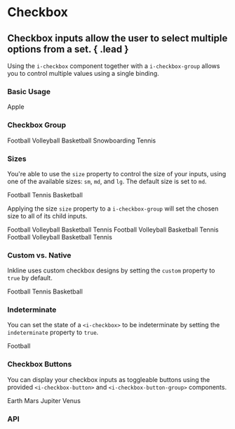 # Checkbox
## Checkbox inputs allow the user to select multiple options from a set. { .lead }

Using the `i-checkbox` component together with a `i-checkbox-group` allows you to control multiple values using a single binding.

### Basic Usage

<i-code-preview title="Basic Checkbox">
<i-checkbox v-model="checked">Apple</i-checkbox>
<template slot="html">

~~~html
<i-checkbox v-model="checked">Apple</i-checkbox>
~~~

</template>
<template slot="js">

~~~js
export default {
  data () {
    return {
      checked: true
    };
  }
}
~~~

</template>
<template slot="output">

Checked: <code>{{checked}}</code>

</template>
</i-code-preview>

### Checkbox Group

<i-code-preview title="Checkbox Group">
<i-checkbox-group v-model="checkedGroup">
    <i-checkbox value="Football">Football</i-checkbox>
    <i-checkbox value="Volleyball">Volleyball</i-checkbox>
    <i-checkbox value="Basketball">Basketball</i-checkbox>
    <i-checkbox value="Snowboarding">Snowboarding</i-checkbox>
    <i-checkbox value="Tennis" disabled>Tennis</i-checkbox>
</i-checkbox-group>
<template slot="html">

~~~html
<i-checkbox-group v-model="checked">
    <i-checkbox value="Football">Football</i-checkbox>
    <i-checkbox value="Volleyball">Volleyball</i-checkbox>
    <i-checkbox value="Basketball">Basketball</i-checkbox>
    <i-checkbox value="Snowboarding">Snowboarding</i-checkbox>
    <i-checkbox value="Tennis" disabled>Tennis</i-checkbox>
</i-checkbox-group>
~~~

</template>
<template slot="js">

~~~js
export default {
  data () {
    return {
      checked: ['Football', 'Basketball', 'Tennis']
    };
  }
}
~~~

</template>
<template slot="output">
Checked values: <code>{{checkedGroup}}</code>
</template>
</i-code-preview>


### Sizes
You're able to use the `size` property to control the size of your inputs, using one of the available sizes: `sm`, `md`, and `lg`. The default size is set to `md`. 

<i-code-preview title="Checkbox Sizes">
<i-checkbox-group v-model="checkedSize">
    <i-checkbox size="sm" value="Football">Football</i-checkbox>
    <i-checkbox size="md" value="Volleyball">Tennis</i-checkbox>
    <i-checkbox size="lg" value="Basketball">Basketball</i-checkbox>
</i-checkbox-group>
<template slot="html">

~~~html
<i-checkbox-group v-model="checked">
    <i-checkbox size="sm" value="Football">Football</i-checkbox>
    <i-checkbox size="md" value="Volleyball">Tennis</i-checkbox>
    <i-checkbox size="lg" value="Basketball">Basketball</i-checkbox>
</i-checkbox-group>
~~~

</template>
<template slot="js">

~~~js
export default {
  data () {
    return {
      checked: ['Basketball']
    };
  }
}
~~~

</template>
</i-code-preview>

Applying the size `size` property to a `i-checkbox-group` will set the chosen size to all of its child inputs.

<i-code-preview title="Checkbox Group Size">
<i-checkbox-group size="sm" v-model="checkedSizeGroupSm" class="_margin-bottom-1">
    <i-checkbox value="Football">Football</i-checkbox>
    <i-checkbox value="Volleyball">Volleyball</i-checkbox>
    <i-checkbox value="Basketball">Basketball</i-checkbox>
    <i-checkbox value="Tennis" disabled>Tennis</i-checkbox>
</i-checkbox-group>
<i-checkbox-group size="md" v-model="checkedSizeGroupMd" class="_margin-bottom-1">
    <i-checkbox value="Football">Football</i-checkbox>
    <i-checkbox value="Volleyball">Volleyball</i-checkbox>
    <i-checkbox value="Basketball">Basketball</i-checkbox>
    <i-checkbox value="Tennis" disabled>Tennis</i-checkbox>
</i-checkbox-group>
<i-checkbox-group size="lg" v-model="checkedSizeGroupLg">
    <i-checkbox value="Football">Football</i-checkbox>
    <i-checkbox value="Volleyball">Volleyball</i-checkbox>
    <i-checkbox value="Basketball">Basketball</i-checkbox>
    <i-checkbox value="Tennis" disabled>Tennis</i-checkbox>
</i-checkbox-group>
<template slot="html">

~~~html
<i-checkbox-group size="sm" v-model="checked">
    <i-checkbox value="Football">Football</i-checkbox>
    <i-checkbox value="Volleyball">Volleyball</i-checkbox>
    <i-checkbox value="Basketball">Basketball</i-checkbox>
    <i-checkbox value="Tennis" disabled>Tennis</i-checkbox>
</i-checkbox-group>
~~~
~~~html
<i-checkbox-group size="md" v-model="checked">
    <i-checkbox value="Football">Football</i-checkbox>
    <i-checkbox value="Volleyball">Volleyball</i-checkbox>
    <i-checkbox value="Basketball">Basketball</i-checkbox>
    <i-checkbox value="Tennis" disabled>Tennis</i-checkbox>
</i-checkbox-group>
~~~
~~~html
<i-checkbox-group size="lg" v-model="checked">
    <i-checkbox value="Football">Football</i-checkbox>
    <i-checkbox value="Volleyball">Volleyball</i-checkbox>
    <i-checkbox value="Basketball">Basketball</i-checkbox>
    <i-checkbox value="Tennis" disabled>Tennis</i-checkbox>
</i-checkbox-group>
~~~

</template>
<template slot="js">

~~~js
export default {
  data () {
    return {
      checked: ['Basketball', 'Tennis']
    };
  }
}
~~~

</template>
</i-code-preview>

### Custom vs. Native
Inkline uses custom checkbox designs by setting the `custom` property to `true` by default. 

<i-code-preview title="Custom Checkbox">
<i-checkbox-group v-model="checkedCustomTrue">
    <i-checkbox :custom="true" value="Football">Football</i-checkbox>
    <i-checkbox :custom="true" value="Volleyball">Tennis</i-checkbox>
    <i-checkbox :custom="true" value="Basketball">Basketball</i-checkbox>    
</i-checkbox-group>
<template slot="html">

~~~html
<i-checkbox-group v-model="checkedCustomTrue">
    <i-checkbox :custom="true" value="Football">Football</i-checkbox>
    <i-checkbox :custom="true" value="Volleyball">Tennis</i-checkbox>
    <i-checkbox :custom="true" value="Basketball">Basketball</i-checkbox>    
</i-checkbox-group>
~~~

</template>
<template slot="js">

~~~js
export default {
  data () {
    return {
      checked: ['Basketball']
    };
  }
}
~~~

</template>
</i-code-preview>

### Indeterminate
You can set the state of a `<i-checkbox>` to be indeterminate by setting the `indeterminate` property to `true`. 

<i-code-preview title="Indeterminate Checkbox">
<i-checkbox :indeterminate="true">Football</i-checkbox>
<template slot="html">

~~~html
<i-checkbox :indeterminate="true">Football</i-checkbox>
~~~

</template>
<template slot="js"> 

~~~js
export default {
  data () {
    return {
      checked: ['Basketball']
    };
  }
}
~~~

</template>
</i-code-preview>


### Checkbox Buttons

You can display your checkbox inputs as toggleable buttons using the provided `<i-checkbox-button>` and `<i-checkbox-button-group>` components.

<i-code-preview title="Checkbox Buttons">
<i-checkbox-button-group v-model="checkedButton">
    <i-checkbox-button value="Earth">Earth</i-checkbox-button>
    <i-checkbox-button value="Mars">Mars</i-checkbox-button>
    <i-checkbox-button value="Jupiter">Jupiter</i-checkbox-button>
    <i-checkbox-button value="Venus" disabled>Venus</i-checkbox-button>
</i-checkbox-button-group>
<template slot="html">

~~~html
<i-checkbox-button-group v-model="checked">
    <i-checkbox-button value="Earth">Earth</i-checkbox-button>
    <i-checkbox-button value="Mars">Mars</i-checkbox-button>
    <i-checkbox-button value="Jupiter">Jupiter</i-checkbox-button>
    <i-checkbox-button value="Venus" disabled>Venus</i-checkbox-button>
</i-checkbox-button-group>
~~~

</template>
<template slot="js">

~~~js
export default {
  data () {
    return {
      checked: ['Earth']
    };
  }
}
~~~

</template>
</i-code-preview>

### API

<i-api-preview title="Checkbox API" markup="i-checkbox" expanded>
    <template slot="props">
        <api-table>
            <api-table-row>
                <template slot="property">custom</template>
                <template slot="description">Sets the styling of the checkbox form component to custom or native.</template>
                <template slot="type"><code>Boolean</code></template>
                <template slot="values"><code>true</code>, <code>false</code></template>
                <template slot="default"><code>true</code></template>
            </api-table-row>
            <api-table-row>
                <template slot="property">disabled</template>
                <template slot="description">Sets the state of the checkbox form component as disabled.</template>
                <template slot="type"><code>Boolean</code></template>
                <template slot="values"><code>true</code>, <code>false</code></template>
                <template slot="default"><code>false</code></template>
            </api-table-row>
            <api-table-row>
                <template slot="property">indeterminate</template>
                <template slot="description">Sets the state of the checkbox form component as indeterminate.</template>
                <template slot="type"><code>Boolean</code></template>
                <template slot="values"><code>true</code>, <code>false</code></template>
                <template slot="default"><code>false</code></template>
            </api-table-row>
            <api-table-row>
                <template slot="property">readonly</template>
                <template slot="description">Sets the state of the checkbox form component as readonly.</template>
                <template slot="type"><code>Boolean</code></template>
                <template slot="values"><code>true</code>, <code>false</code></template>
                <template slot="default"><code>false</code></template>
            </api-table-row>
            <api-table-row>
                <template slot="property">schema</template>
                <template slot="description">Provides a schema binding to the checkbox form component. See the <nuxt-link to="/docs/forms/form-validation">Form Validation</nuxt-link> documentation.</template>
                <template slot="type"><code>Object</code></template>
                <template slot="values"></template>
                <template slot="default"></template>
            </api-table-row>
            <api-table-row>
                <template slot="property">size</template>
                <template slot="description">Sets the size of the checkbox form component.</template>
                <template slot="type"><code>String</code></template>
                <template slot="values"><code>sm</code>, <code>md</code>, <code>lg</code></template>
                <template slot="default"><code>md</code></template>
            </api-table-row>
            <api-table-row>
                <template slot="property">value</template>
                <template slot="description">Sets the value of the checkbox form component. Can be also provided using a <code>v-model</code> directive when the checkbox isn't grouped.</template>
                <template slot="type"><code>Boolean</code>, <code>String</code></template>
                <template slot="values"></template>
                <template slot="default"></template>
            </api-table-row>
        </api-table>
    </template>
    <template slot="slots">
        <api-table>
            <api-table-row>
                <template slot="slot">default</template>
                <template slot="description">Slot for checkbox form component label.</template>
            </api-table-row>
        </api-table>
    </template>
    <template slot="events">
        <api-table>
            <api-table-row>
                <template slot="event">click</template>
                <template slot="description">Emitted when checkbox form component is clicked.</template>
                <template slot="type"><code>(event: Event) => {}</code></template>
            </api-table-row>
            <api-table-row>
                <template slot="event">focus</template>
                <template slot="description">Emitted when checkbox form component is focused.</template>
                <template slot="type"><code>(event: Event) => {}</code></template>
            </api-table-row>
            <api-table-row>
                <template slot="event">blur</template>
                <template slot="description">Emitted when checkbox form component is blurred.</template>
                <template slot="type"><code>(event: Event) => {}</code></template>
            </api-table-row>
            <api-table-row>
                <template slot="event">input</template>
                <template slot="description">Emitted when checkbox form component value changes.</template>
                <template slot="type"><code>(value: Boolean | String) => {}</code></template>
            </api-table-row>
        </api-table>
    </template>
</i-api-preview>

<i-api-preview title="Checkbox Group API" markup="i-checkbox-group" expanded>
    <template slot="props">
        <api-table>
            <api-table-row>
                <template slot="property">disabled</template>
                <template slot="description">Sets the state of the checkbox form group component as disabled.</template>
                <template slot="type"><code>Boolean</code></template>
                <template slot="values"><code>true</code>, <code>false</code></template>
                <template slot="default"><code>false</code></template>
            </api-table-row>
            <api-table-row>
                <template slot="property">readonly</template>
                <template slot="description">Sets the state of the checkbox form group component as readonly.</template>
                <template slot="type"><code>Boolean</code></template>
                <template slot="values"><code>true</code>, <code>false</code></template>
                <template slot="default"><code>false</code></template>
            </api-table-row>
            <api-table-row>
                <template slot="property">size</template>
                <template slot="description">Sets the size of the checkbox form group component.</template>
                <template slot="type"><code>String</code></template>
                <template slot="values"><code>sm</code>, <code>md</code>, <code>lg</code></template>
                <template slot="default"><code>md</code></template>
            </api-table-row>
            <api-table-row>
                <template slot="property">value</template>
                <template slot="description">Sets the value of the checkbox form group component. To be provided using the <code>v-model</code> directive.</template>
                <template slot="type"><code>Array&lt;String&gt;</code></template>
                <template slot="values"></template>
                <template slot="default"><code>[]</code></template>
            </api-table-row>
        </api-table>
    </template>
    <template slot="slots">
        <api-table>
            <api-table-row>
                <template slot="slot">default</template>
                <template slot="description">Slot for checkbox form group component default content.</template>
            </api-table-row>
        </api-table>
    </template>
    <template slot="events">
        <api-table>
            <api-table-row>
                <template slot="event">focus</template>
                <template slot="description">Emitted when a child checkbox form component is focused.</template>
                <template slot="type"><code>(event: Event) => {}</code></template>
            </api-table-row>
            <api-table-row>
                <template slot="event">blur</template>
                <template slot="description">Emitted when a child checkbox form component is blurred.</template>
                <template slot="type"><code>(event: Event) => {}</code></template>
            </api-table-row>
            <api-table-row>
                <template slot="event">input</template>
                <template slot="description">Emitted when checkbox form group component value changes.</template>
                <template slot="type"><code>(value: Boolean | String) => {}</code></template>
            </api-table-row>
        </api-table>
    </template>
</i-api-preview>
